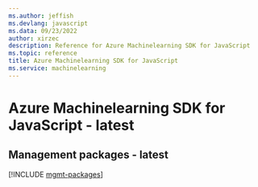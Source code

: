```yaml
---
ms.author: jeffish
ms.devlang: javascript
ms.data: 09/23/2022
author: xirzec
description: Reference for Azure Machinelearning SDK for JavaScript
ms.topic: reference
title: Azure Machinelearning SDK for JavaScript
ms.service: machinelearning
---
```

# Azure Machinelearning SDK for JavaScript - latest

## Management packages - latest
[!INCLUDE [mgmt-packages](machinelearning-mgmt-index.md)]